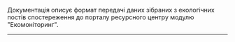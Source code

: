 <p class="lead">
    Документація описує формат передачі даних зібраних з екологічних постів спостереження до порталу ресурсного
    центру модулю "Екомоніторинг".
</p>

<hr/>
